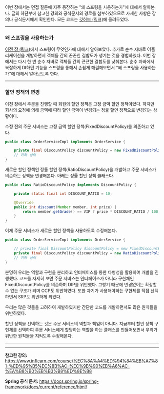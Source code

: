 이번 장에서는 면접 질문에 자주 등장하는 "왜 스프링을 사용하는가"에 대해서 알아본다.
글의 하단부에 참고한 강의와 공식문서의 경로를 첨부하였으므로 자세한 사항은 강의나 공식문서에서 확인한다.
모든 코드는 [깃허브 (링크)](https://github.com/roy-zz/spring)에 올려두었다.

---

### 왜 스프링을 사용하는가

[이전 장 (링크)](https://imprint.tistory.com/159?category=1003393)에서 스프링이 무엇인가에 대해서 알아보았다.
추가로 순수 자바로 어플리케이션을 개발하면서 객체들 간의 끈끈한 결합도가 생기는 것을 경험하였다.
이번 장에서는 다시 한 번 순수 자바로 객체들 간의 끈끈한 결합도를 낮춰본다. 
순수 자바에서 복잡하게 DI하던 기능을 스프링을 통해서 손쉽게 해결해보면서 "왜 스프링을 사용하는가"에 대해서 알아보도록 한다.

---

### 할인 정책의 변경

이전 장에서 주문을 진행할 때 회원의 할인 정책은 고정 금액 할인 정책이었다.
하지만 회사의 요청에 의해 금액에 따라 할인 금액이 변경되는 정률 할인 정책으로 변경되는 상황이다.

수정 전의 주문 서비스는 고정 금액 할인 정책(FixedDiscountPolicy)를 의존하고 있다. 

```java
public class OrderServiceImpl implements OrderService {

    private final DiscountPolicy discountPolicy = new FixedDiscountPolicy();
    // 이하 생략
}
```

새로운 할인 정책인 정률 할인 정책(RatioDiscountPolicy)을 개발하고 주문 서비스가 의존하는 정책을 변경해본다.
아래는 정률 할인 정책 클래스다.

```java
public class RatioDiscountPolicy implements DiscountPolicy {

    private static final int DISCOUNT_RATIO = 10;

    @Override
    public int discount(Member member, int price) {
        return member.getGrade() == VIP ? price * DISCOUNT_RATIO / 100 : 0;
    }
}
```

이제 주문 서비스가 새로운 할인 정책을 사용하도록 수정해본다.

```java
public class OrderServiceImpl implements OrderService {

    // private final DiscountPolicy discountPolicy = new FixedDiscountPolicy();
    private final DiscountPolicy discountPolicy = new RatioDiscountPolicy();
    // 이하 생략
}
```

분명히 우리는 역할과 구현을 분리하고 인터페이스를 통한 다형성을 활용하여 개발을 진행했다.
코드를 자세히 보면 주문 서비스는 인터페이스가 아니라 구현체인 FixedDiscountPolicy를 의존하며 DIP를 위반했다.
그렇기 때문에 변경없이는 확장할 수 없는 구조가 되며 OCP도 위반하였다.
또한 자기가 사용해야하는 구현체를 직접 선택하면서 SRP도 위반하게 되었다.

우리는 많은 것들을 고려하여 개발하였지만 간단한 코드를 개발하면서도 많은 원칙들을 위반하였다.

할인 정책을 선택하는 것은 주문 서비스의 역할과 책임이 아니다.
지금부터 할인 정책 구현체를 선택하여 주문 서비스에게 할당하는 역할을 하는 클래스를 만들어보면서 우리가 위반한 원칙들을 지켜도록 수정해본다.

---







---

**참고한 강의:** https://www.inflearn.com/course/%EC%8A%A4%ED%94%84%EB%A7%81-%ED%95%B5%EC%8B%AC-%EC%9B%90%EB%A6%AC-%EA%B8%B0%EB%B3%B8%ED%8E%B8

**Spring 공식 문서:** https://docs.spring.io/spring-framework/docs/current/reference/html/
